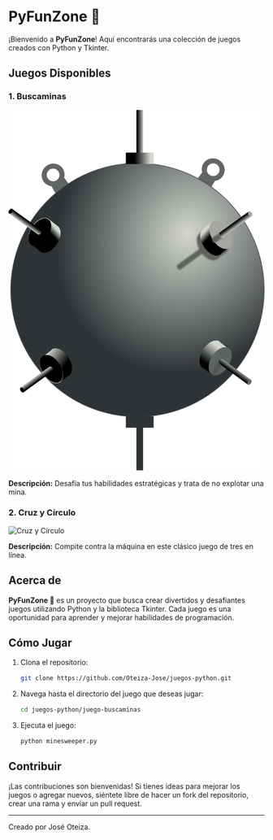 # PyFunZone 🐍

¡Bienvenido a **PyFunZone**! Aquí encontrarás una colección de juegos creados con Python y Tkinter.

## Juegos Disponibles

### 1. Buscaminas

![Buscaminas](juego-buscaminas/images/mine.png)

**Descripción:** 
Desafía tus habilidades estratégicas y trata de no explotar una mina.

### 2. Cruz y Círculo

![Cruz y Círculo](juego-cruz-y-circulo/images/tic_tac_toe.png)

**Descripción:** 
Compite contra la máquina en este clásico juego de tres en línea.

## Acerca de

**PyFunZone 🐍** es un proyecto que busca crear divertidos y desafiantes juegos utilizando Python y la biblioteca Tkinter. Cada juego es una oportunidad para aprender y mejorar habilidades de programación.

## Cómo Jugar

1. Clona el repositorio:
    ```bash
    git clone https://github.com/Oteiza-Jose/juegos-python.git
    ```

2. Navega hasta el directorio del juego que deseas jugar:
    ```bash
    cd juegos-python/juego-buscaminas
    ```

3. Ejecuta el juego:
    ```bash
    python minesweeper.py
    ```

## Contribuir

¡Las contribuciones son bienvenidas! Si tienes ideas para mejorar los juegos o agregar nuevos, siéntete libre de hacer un fork del repositorio, crear una rama y enviar un pull request.

---

Creado por José Oteiza.
